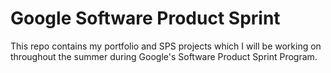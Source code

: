# Google Software Product Sprint

This repo contains my portfolio and SPS projects which I will be working on throughout the summer during Google's Software Product Sprint Program.

